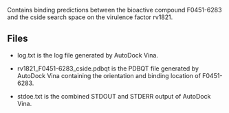 Contains binding predictions between the bioactive compound F0451-6283 and the cside search space on the virulence factor rv1821.

## Files

- log.txt is the log file generated by AutoDock Vina.

- rv1821_F0451-6283_cside.pdbqt is the PDBQT file generated by AutoDock Vina containing the orientation and binding location of F0451-6283.

- stdoe.txt is the combined STDOUT and STDERR output of AutoDock Vina.

